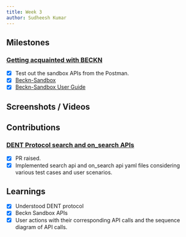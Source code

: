 ```yaml
---
title: Week 3
author: Sudheesh Kumar
---
```


## Milestones
### [Getting acquainted with BECKN](https://github.com/beckn/DENT-Protocol/issues/5)
- [x] Test out the sandbox APIs from the Postman.
- [x] [Beckn-Sandbox](https://github.com/beckn/beckn-sandbox)
- [x] [Beckn-Sandbox User Guide](https://github.com/beckn/beckn-sandbox/blob/main/USER_GUIDE.md)

## Screenshots / Videos 

## Contributions
### [DENT Protocol search and on_search APIs](https://github.com/Sudheesh2609/Energy-Spec/blob/main/api/search.yaml)
- [x] PR raised.
- [x] Implemented search api and on_search api yaml files considering various test cases and user scenarios.
## Learnings
- [x] Understood DENT protocol
- [x] Beckn Sandbox APIs
- [x] User actions with their corresponding API calls and the sequence diagram of API calls.
